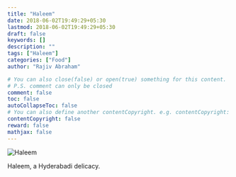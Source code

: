 ```yaml
---
title: "Haleem"
date: 2018-06-02T19:49:29+05:30
lastmod: 2018-06-02T19:49:29+05:30
draft: false
keywords: []
description: ""
tags: ["Haleem"]
categories: ["Food"]
author: "Rajiv Abraham"

# You can also close(false) or open(true) something for this content.
# P.S. comment can only be closed
comment: false
toc: false
autoCollapseToc: false
# You can also define another contentCopyright. e.g. contentCopyright: "This is another copyright."
contentCopyright: false
reward: false
mathjax: false
---
```


![Haleem](/images/IMG_20180602_184943.jpg "Haleem")

Haleem, a Hyderabadi delicacy.
